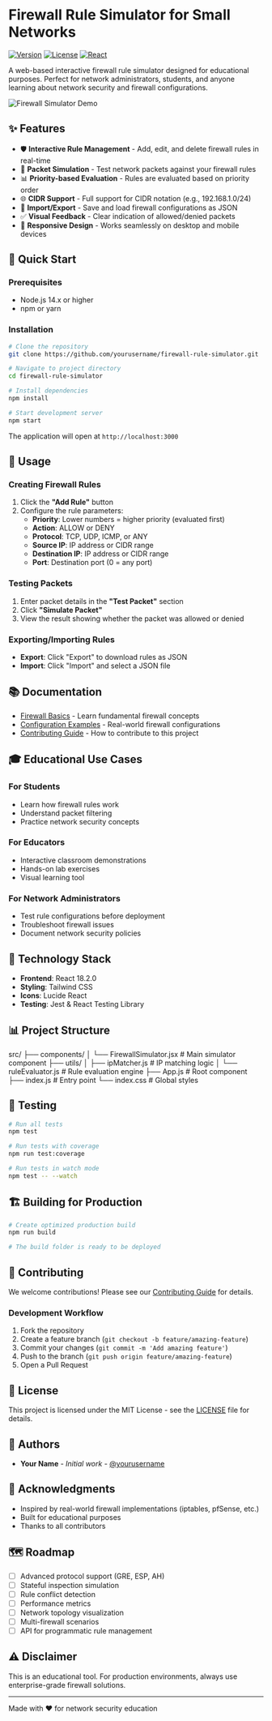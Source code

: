 # Firewall Rule Simulator for Small Networks

[![Version](https://img.shields.io/badge/version-1.0.0-blue.svg)](https://github.com/yourusername/firewall-rule-simulator)
[![License](https://img.shields.io/badge/license-MIT-green.svg)](LICENSE)
[![React](https://img.shields.io/badge/React-18.2.0-61dafb.svg)](https://reactjs.org/)

A web-based interactive firewall rule simulator designed for educational purposes. Perfect for network administrators, students, and anyone learning about network security and firewall configurations.

![Firewall Simulator Demo](https://via.placeholder.com/800x400?text=Firewall+Simulator+Screenshot)

## ✨ Features

- 🛡️ **Interactive Rule Management** - Add, edit, and delete firewall rules in real-time
- 🎯 **Packet Simulation** - Test network packets against your firewall rules
- 📊 **Priority-based Evaluation** - Rules are evaluated based on priority order
- 🌐 **CIDR Support** - Full support for CIDR notation (e.g., 192.168.1.0/24)
- 💾 **Import/Export** - Save and load firewall configurations as JSON
- ✅ **Visual Feedback** - Clear indication of allowed/denied packets
- 📱 **Responsive Design** - Works seamlessly on desktop and mobile devices

## 🚀 Quick Start

### Prerequisites

- Node.js 14.x or higher
- npm or yarn

### Installation
```bash
# Clone the repository
git clone https://github.com/yourusername/firewall-rule-simulator.git

# Navigate to project directory
cd firewall-rule-simulator

# Install dependencies
npm install

# Start development server
npm start
```

The application will open at `http://localhost:3000`

## 📖 Usage

### Creating Firewall Rules

1. Click the **"Add Rule"** button
2. Configure the rule parameters:
   - **Priority**: Lower numbers = higher priority (evaluated first)
   - **Action**: ALLOW or DENY
   - **Protocol**: TCP, UDP, ICMP, or ANY
   - **Source IP**: IP address or CIDR range
   - **Destination IP**: IP address or CIDR range
   - **Port**: Destination port (0 = any port)

### Testing Packets

1. Enter packet details in the **"Test Packet"** section
2. Click **"Simulate Packet"**
3. View the result showing whether the packet was allowed or denied

### Exporting/Importing Rules

- **Export**: Click "Export" to download rules as JSON
- **Import**: Click "Import" and select a JSON file

## 📚 Documentation

- [Firewall Basics](docs/FIREWALL_BASICS.md) - Learn fundamental firewall concepts
- [Configuration Examples](docs/EXAMPLES.md) - Real-world firewall configurations
- [Contributing Guide](CONTRIBUTING.md) - How to contribute to this project

## 🎓 Educational Use Cases

### For Students
- Learn how firewall rules work
- Understand packet filtering
- Practice network security concepts

### For Educators
- Interactive classroom demonstrations
- Hands-on lab exercises
- Visual learning tool

### For Network Administrators
- Test rule configurations before deployment
- Troubleshoot firewall issues
- Document network security policies

## 🔧 Technology Stack

- **Frontend**: React 18.2.0
- **Styling**: Tailwind CSS
- **Icons**: Lucide React
- **Testing**: Jest & React Testing Library

## 📊 Project Structure
src/
├── components/
│   └── FirewallSimulator.jsx    # Main simulator component
├── utils/
│   ├── ipMatcher.js              # IP matching logic
│   └── ruleEvaluator.js          # Rule evaluation engine
├── App.js                        # Root component
├── index.js                      # Entry point
└── index.css                     # Global styles
## 🧪 Testing
```bash
# Run all tests
npm test

# Run tests with coverage
npm run test:coverage

# Run tests in watch mode
npm test -- --watch
```

## 🏗️ Building for Production
```bash
# Create optimized production build
npm run build

# The build folder is ready to be deployed
```

## 🤝 Contributing

We welcome contributions! Please see our [Contributing Guide](CONTRIBUTING.md) for details.

### Development Workflow

1. Fork the repository
2. Create a feature branch (`git checkout -b feature/amazing-feature`)
3. Commit your changes (`git commit -m 'Add amazing feature'`)
4. Push to the branch (`git push origin feature/amazing-feature`)
5. Open a Pull Request

## 📝 License

This project is licensed under the MIT License - see the [LICENSE](LICENSE) file for details.

## 👥 Authors

- **Your Name** - *Initial work* - [@yourusername](https://github.com/yourusername)

## 🙏 Acknowledgments

- Inspired by real-world firewall implementations (iptables, pfSense, etc.)
- Built for educational purposes
- Thanks to all contributors



## 🗺️ Roadmap

- [ ] Advanced protocol support (GRE, ESP, AH)
- [ ] Stateful inspection simulation
- [ ] Rule conflict detection
- [ ] Performance metrics
- [ ] Network topology visualization
- [ ] Multi-firewall scenarios
- [ ] API for programmatic rule management

## ⚠️ Disclaimer

This is an educational tool. For production environments, always use enterprise-grade firewall solutions.

---

Made with ❤️ for network security education

